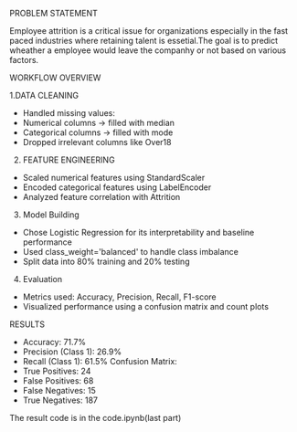 PROBLEM STATEMENT

Employee attrition is a critical issue for organizations especially in the fast paced industries where retaining talent is essetial.The goal is to predict wheather a employee would leave the companhy or not based on various factors.

WORKFLOW OVERVIEW

1.DATA CLEANING
- Handled missing values:
- Numerical columns → filled with median
- Categorical columns → filled with mode
- Dropped irrelevant columns like Over18
2. FEATURE ENGINEERING
- Scaled numerical features using StandardScaler
- Encoded categorical features using LabelEncoder
- Analyzed feature correlation with Attrition
3. Model Building
- Chose Logistic Regression for its interpretability and baseline performance
- Used class_weight='balanced' to handle class imbalance
- Split data into 80% training and 20% testing
4. Evaluation
- Metrics used: Accuracy, Precision, Recall, F1-score
- Visualized performance using a confusion matrix and count plots

RESULTS
- Accuracy: 71.7%
- Precision (Class 1): 26.9%
- Recall (Class 1): 61.5%
 Confusion Matrix:
- True Positives: 24
- False Positives: 68
- False Negatives: 15
- True Negatives: 187

The result code is in the code.ipynb(last part)
